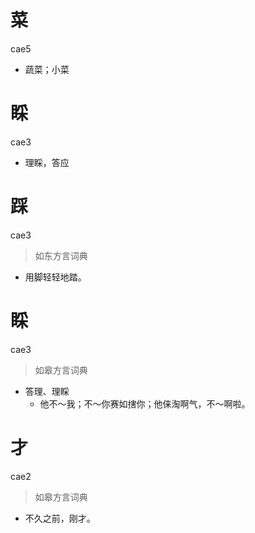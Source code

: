 # 菜
cae5
- 蔬菜；小菜

# 睬
cae3
- 理睬，答应

# 踩
cae3
> 如东方言词典
- 用脚轻轻地踏。

# 睬
cae3
> 如皋方言词典
- 答理、理睬
  - 他不～我；不～你赛如搳你；他俫淘啊气，不～啊啦。

# 才
cae2
> 如皋方言词典
- 不久之前，刚才。
